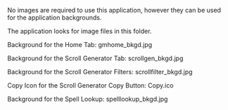 No images are required to use this application, however they can be used for the application backgrounds.

The application looks for image files in this folder.

Background for the Home Tab: gmhome_bkgd.jpg

Background for the Scroll Generator Tab: scrollgen_bkgd.jpg

Background for the Scroll Generator Filters: scrollfilter_bkgd.jpg

Copy Icon for the Scroll Generator Copy Button: Copy.ico

Background for the Spell Lookup: spelllookup_bkgd.jpg
